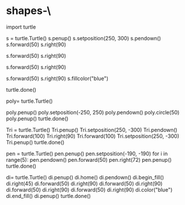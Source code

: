 # shapes-\
import turtle

s = turtle.Turtle()
s.penup()
s.setposition(250, 300)
s.pendown()
s.forward(50)
s.right(90)     

s.forward(50)
s.right(90)

s.forward(50)
s.right(90)

s.forward(50)
s.right(90)
s.fillcolor("blue")

turtle.done()

poly= turtle.Turtle()

poly.penup()
poly.setposition(-250, 250)
poly.pendown()
poly.circle(50)
poly.penup()
turtle.done()


Tri = turtle.Turtle()
Tri.penup()
Tri.setposition(250, -300)
Tri.pendown()
Tri.forward(100)
Tri.right(90)
Tri.forward(100)
Tri.setposition(250, -300)
Tri.penup()
turtle.done()

pen = turtle.Turtle()
pen.penup()
pen.setposition(-190, -190)
for i in range(5):
  pen.pendown()
  pen.forward(50)
  pen.right(72)
  pen.penup()
turtle.done()

di= turtle.Turtle()
di.penup()
di.home()
di.pendown()
di.begin_fill()
di.right(45)
di.forward(50)
di.right(90)
di.forward(50)
di.right(90)
di.forward(50)
di.right(90)
di.forward(50)
di.right(90)
di.color("blue")
di.end_fill()
di.penup()
turtle.done()



